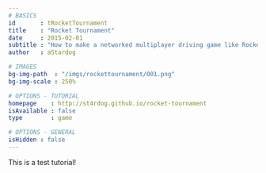 ```yaml
---
# BASICS
id       : tRocketTournament
title    : "Rocket Tournament"
date     : 2015-02-01
subtitle : "How to make a networked multiplayer driving game like Rocket League!"
author   : aStardog

# IMAGES
bg-img-path  : "/imgs/rockettournament/001.png"
bg-img-scale : 250%

# OPTIONS - TUTORIAL
homepage    : http://st4rdog.github.io/rocket-tournament
isAvailable : false
type        : game

# OPTIONS - GENERAL
isHidden : false
---
```

This is a test tutorial!